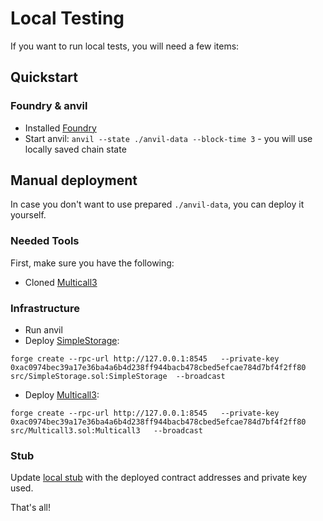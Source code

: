 # Local Testing

If you want to run local tests, you will need a few items:

## Quickstart

### Foundry & anvil

- Installed [Foundry](https://book.getfoundry.sh/getting-started/installation)
- Start anvil: `anvil --state ./anvil-data --block-time 3` - you will use locally saved chain state

## Manual deployment

In case you don't want to use prepared `./anvil-data`, you can deploy it yourself.

### Needed Tools

First, make sure you have the following:

- Cloned [Multicall3](https://github.com/mds1/multicall3)

### Infrastructure

- Run anvil
- Deploy [SimpleStorage](SimpleStorage):

```shell
forge create --rpc-url http://127.0.0.1:8545   --private-key 0xac0974bec39a17e36ba4a6b4d238ff944bacb478cbed5efcae784d7bf4f2ff80  src/SimpleStorage.sol:SimpleStorage  --broadcast
```

- Deploy [Multicall3](https://github.com/mds1/multicall3):

```shell
forge create --rpc-url http://127.0.0.1:8545   --private-key 0xac0974bec39a17e36ba4a6b4d238ff944bacb478cbed5efcae784d7bf4f2ff80  src/Multicall3.sol:Multicall3   --broadcast
```

### Stub

Update [local stub](local.stub.js) with the deployed contract addresses and private key used.

That's all!
